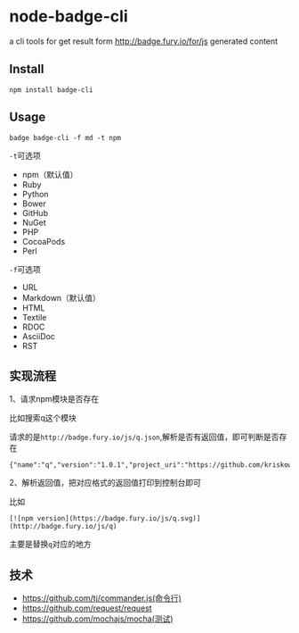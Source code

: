 node-badge-cli
==============

a cli tools for get result form http://badge.fury.io/for/js generated content

## Install 

```
npm install badge-cli
```

## Usage 

```
badge badge-cli -f md -t npm
```


`-t`可选项

- npm（默认值）
- Ruby    
- Python    
- Bower    
- GitHub    
- NuGet    
- PHP    
- CocoaPods    
- Perl  


`-f`可选项

- URL
- Markdown（默认值）
- HTML
- Textile
- RDOC
- AsciiDoc
- RST
 
## 实现流程


1、请求npm模块是否存在

比如搜索q这个模块

请求的是`http://badge.fury.io/js/q.json`,解析是否有返回值，即可判断是否存在

```
{"name":"q","version":"1.0.1","project_uri":"https://github.com/kriskowal","homepage_uri":"https://github.com/kriskowal/q","source_code_uri":"git://github.com/kriskowal/q.git"}
```

2、解析返回值，把对应格式的返回值打印到控制台即可

比如

```
[![npm version](https://badge.fury.io/js/q.svg)](http://badge.fury.io/js/q)
```

主要是替换`q`对应的地方

## 技术

- https://github.com/tj/commander.js(命令行)
- https://github.com/request/request
- https://github.com/mochajs/mocha(测试)
